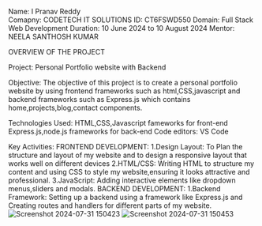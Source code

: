 Name: I Pranav Reddy  
Comapny: CODETECH IT SOLUTIONS
ID: CT6FSWD550
Domain: Full Stack Web Development
Duration: 10 June 2024 to 10 August 2024
Mentor: NEELA SANTHOSH KUMAR

OVERVIEW OF THE PROJECT

Project: Personal Portfolio website with  Backend

Objective: The objective of this project is to create a personal portfolio website by using frontend frameworks such as html,CSS,javascript and backend frameworks such as Express.js which contains home,projects,blog,contact components.

Technologies Used:
HTML,CSS,Javascript fameworks for front-end
Express.js,node.js frameworks for back-end
Code editors: VS Code

Key Activities:
FRONTEND DEVELOPMENT:
1.Design Layout: To Plan the structure and layout of my website and to design a responsive layout that works well on different devices
2.HTML/CSS: Writing HTML to structure my content and using CSS to style my website,ensuring it looks attractive and professional.
3.JavaScript: Adding interactive elements like dropdown menus,sliders and modals.
BACKEND DEVELOPMENT:
1.Backend Framework: Setting up a backend using a framework like Express.js and Creating routes and handlers for different parts of my website.
![Screenshot 2024-07-31 150423](https://github.com/user-attachments/assets/c8444556-38c3-430c-aa4d-ac9569a395c8)
![Screenshot 2024-07-31 150453](https://github.com/user-attachments/assets/6d40792f-5987-4020-b0fd-c5f03a7e064f)

